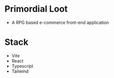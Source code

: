 # Primordial Loot
- A RPG based e-commerce front-end application

# Stack
- Vite
- React
- Typescript
- Tailwind